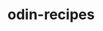 # odin-recipes
<!-- This is my first ever project after learning the basics in html in TOP (The Odin Project).

The project is a recipe website. As the project goes on I will update this README to share my thoughts. -->

<!-- created my index.html file and recipes folder with apple-crisp.html inside of it. I also added the link to apple-crisp.html to index.html -->

<!-- created link back to Homepage (index.html) from recipe page -->

<!-- Changed the original apple crisp photo with a free use one. Credit for apple crisp photo is as follows: Author is Infrogmation of New Orleans, link to photo https://commons.wikimedia.org/wiki/File:Fresh_baked_apple_crisp_01.jpg, no changes were made to photo. -->

<!-- To add on to the comment above me, added a description of the photo as well as set height and width to properly fit on webpage. -->

<!-- added a description paragraph for the apple crisp recipe and added an ingredients header under the description which I also put in an unordered list of the ingredients-->

<!-- added a directions header with an ordered list of directions for the recipe under it -->

<!-- created lasagna.html file, created html boilerplate inside, added in title, added in link to homepage (index.html), added in picture of lasagna in images folder, as well as lasagna.html with alt description of photo as well as height and width of photo to fit webpage -->

<!-- added description of lasagna recipe, added ingredients header, added unordered list of ingredients, added directions header -->

